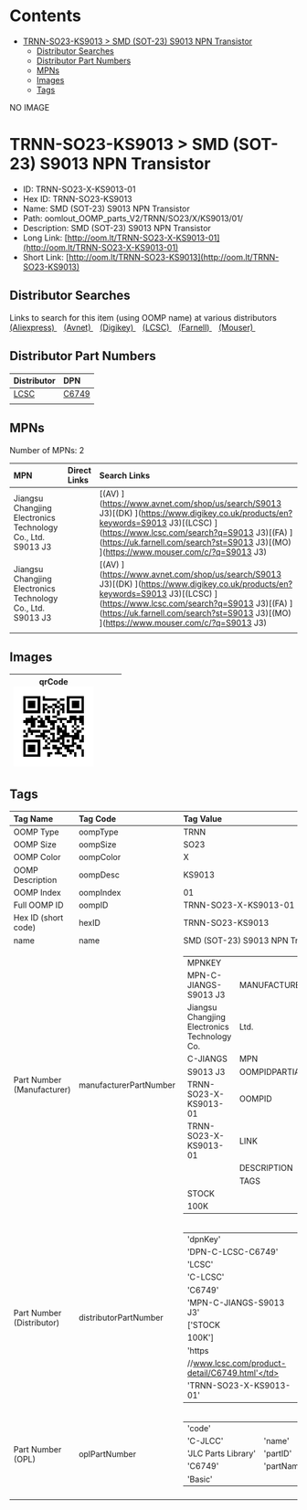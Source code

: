 



Contents
========

* [TRNN-SO23-KS9013 > SMD (SOT-23) S9013 NPN Transistor](#trnn-so23-ks9013--smd-sot-23-s9013-npn-transistor)
	* [Distributor Searches](#distributor-searches)
	* [Distributor Part Numbers](#distributor-part-numbers)
	* [MPNs](#mpns)
	* [Images](#images)
	* [Tags](#tags)
  
NO IMAGE  
# TRNN-SO23-KS9013 > SMD (SOT-23) S9013 NPN Transistor

- ID: TRNN-SO23-X-KS9013-01
- Hex ID: TRNN-SO23-KS9013
- Name: SMD (SOT-23) S9013 NPN Transistor
- Path: oomlout_OOMP_parts_V2/TRNN/SO23/X/KS9013/01/
- Description: SMD (SOT-23) S9013 NPN Transistor
- Long Link: [http://oom.lt/TRNN-SO23-X-KS9013-01](http://oom.lt/TRNN-SO23-X-KS9013-01)
- Short Link: [http://oom.lt/TRNN-SO23-KS9013](http://oom.lt/TRNN-SO23-KS9013)

## Distributor Searches
  
Links to search for this item (using OOMP name) at various distributors  
[(Aliexpress) ](https://www.aliexpress.com/wholesale?SearchText=1117SMD+SOT-23+S9013+NPN+Transistor)&nbsp;&nbsp;&nbsp;[(Avnet) ](https://www.avnet.com/shop/us/search/SMD+SOT-23+S9013+NPN+Transistor)&nbsp;&nbsp;&nbsp;[(Digikey) ](https://www.digikey.co.uk/en/products/result?s=SMD+SOT-23+S9013+NPN+Transistor)&nbsp;&nbsp;&nbsp;[(LCSC) ](https://www.lcsc.com/search?q=SMD+SOT-23+S9013+NPN+Transistor)&nbsp;&nbsp;&nbsp;[(Farnell) ](https://uk.farnell.com/search?st=SMD+SOT-23+S9013+NPN+Transistor)&nbsp;&nbsp;&nbsp;[(Mouser) ](https://www.mouser.com/c/?q=SMD+SOT-23+S9013+NPN+Transistor)&nbsp;&nbsp;&nbsp;
## Distributor Part Numbers
  

|Distributor|DPN|
| :--- | :--- |
|[LCSC](https://www.lcsc.com/product-detail/C6749.html)|[C6749](https://www.lcsc.com/product-detail/C6749.html)|
|||

## MPNs
  
Number of MPNs: 2  

|MPN|Direct Links|Search Links|
| :--- | :--- | :--- |
|Jiangsu Changjing Electronics Technology Co., Ltd.<br>S9013 J3||[(AV) ](https://www.avnet.com/shop/us/search/S9013 J3)[(DK) ](https://www.digikey.co.uk/products/en?keywords=S9013 J3)[(LCSC) ](https://www.lcsc.com/search?q=S9013 J3)[(FA) ](https://uk.farnell.com/search?st=S9013 J3)[(MO) ](https://www.mouser.com/c/?q=S9013 J3)|
|Jiangsu Changjing Electronics Technology Co., Ltd.<br>S9013 J3||[(AV) ](https://www.avnet.com/shop/us/search/S9013 J3)[(DK) ](https://www.digikey.co.uk/products/en?keywords=S9013 J3)[(LCSC) ](https://www.lcsc.com/search?q=S9013 J3)[(FA) ](https://uk.farnell.com/search?st=S9013 J3)[(MO) ](https://www.mouser.com/c/?q=S9013 J3)|
||||

## Images
  

|qrCode<br>[![](https://raw.githubusercontent.com/oomlout/oomlout_OOMP_parts_V2/main/TRNN/SO23/X/KS9013/01/qrCode_140.png)](https://github.com/oomlout/oomlout_OOMP_parts_V2/tree/main/TRNN/SO23/X/KS9013/01/qrCode.png)||||
| :---: | :---: | :---: | :---: |

## Tags
  

|Tag Name|Tag Code|Tag Value|
| :--- | :--- | :--- |
|OOMP Type|oompType|TRNN|
|OOMP Size|oompSize|SO23|
|OOMP Color|oompColor|X|
|OOMP Description|oompDesc|KS9013|
|OOMP Index|oompIndex|01|
|Full OOMP ID|oompID|TRNN-SO23-X-KS9013-01|
|Hex ID (short code)|hexID|TRNN-SO23-KS9013|
|name|name|SMD (SOT-23) S9013 NPN Transistor|
|Part Number (Manufacturer)|manufacturerPartNumber|<table><tr><td>MPNKEY</td></tr><tr><td> MPN-C-JIANGS-S9013 J3</td><td> MANUFACTURER</td></tr><tr><td> Jiangsu Changjing Electronics Technology Co.</td><td> Ltd.</td><td> MANUCODE</td></tr><tr><td> C-JIANGS</td><td> MPN</td></tr><tr><td> S9013 J3</td><td> OOMPIDPARTIAL</td></tr><tr><td> TRNN-SO23-X-KS9013-01</td><td> OOMPID</td></tr><tr><td> TRNN-SO23-X-KS9013-01</td><td> LINK</td></tr><tr><td> </td><td> DESCRIPTION</td></tr><tr><td> </td><td> TAGS</td></tr><tr><td> STOCK</td></tr><tr><td>100K</td></tr></table></td><td> <table><tr><td>MPNKEY</td></tr><tr><td> MPN-C-JIANGS-S9013 J3</td><td> MANUFACTURER</td></tr><tr><td> Jiangsu Changjing Electronics Technology Co.</td><td> Ltd.</td><td> MANUCODE</td></tr><tr><td> C-JIANGS</td><td> MPN</td></tr><tr><td> S9013 J3</td><td> OOMPIDPARTIAL</td></tr><tr><td> TRNN-SO23-X-KS9013-01</td><td> OOMPID</td></tr><tr><td> TRNN-SO23-X-KS9013-01</td><td> LINK</td></tr><tr><td> </td><td> DESCRIPTION</td></tr><tr><td> </td><td> TAGS</td></tr><tr><td> STOCK</td></tr><tr><td>100K</td></tr></table>|
|Part Number (Distributor)|distributorPartNumber|<table><tr><td>'dpnKey'</td></tr><tr><td> 'DPN-C-LCSC-C6749'</td><td> 'DISTRIBUTOR'</td></tr><tr><td> 'LCSC'</td><td> 'DISTRCODE'</td></tr><tr><td> 'C-LCSC'</td><td> 'DPN'</td></tr><tr><td> 'C6749'</td><td> 'MPN'</td></tr><tr><td> 'MPN-C-JIANGS-S9013 J3'</td><td> 'TAGS'</td></tr><tr><td> ['STOCK</td></tr><tr><td>100K']</td><td> 'LINK'</td></tr><tr><td> 'https</td></tr><tr><td>//www.lcsc.com/product-detail/C6749.html'</td><td> 'OOMPID'</td></tr><tr><td> 'TRNN-SO23-X-KS9013-01'</td></tr></table>|
|Part Number (OPL)|oplPartNumber|<table><tr><td>'code'</td></tr><tr><td> 'C-JLCC'</td><td> 'name'</td></tr><tr><td> 'JLC Parts Library'</td><td> 'partID'</td></tr><tr><td> 'C6749'</td><td> 'partName'</td></tr><tr><td> 'Basic'</td></tr></table>|
||||
